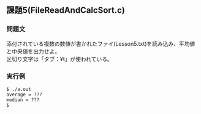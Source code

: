 ## 課題5(FileReadAndCalcSort.c)
### 問題文
添付されている複数の数値が書かれたファイ(Lesson5.txt)を読み込み、平均値と中央値を出力せよ。  
区切り文字は「タブ：¥t」が使われている。
### 実行例
```
$ ./a.out
average = ???
median = ???
$ 
```